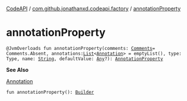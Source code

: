 [CodeAPI](../index.md) / [com.github.jonathanxd.codeapi.factory](index.md) / [annotationProperty](.)

# annotationProperty

`@JvmOverloads fun annotationProperty(comments: `[`Comments`](../com.github.jonathanxd.codeapi.base.comment/-comments/index.md)` = Comments.Absent, annotations: `[`List`](https://kotlinlang.org/api/latest/jvm/stdlib/kotlin.collections/-list/index.html)`<`[`Annotation`](../com.github.jonathanxd.codeapi.base/-annotation/index.md)`> = emptyList(), type: Type, name: `[`String`](https://kotlinlang.org/api/latest/jvm/stdlib/kotlin/-string/index.html)`, defaultValue: `[`Any`](https://kotlinlang.org/api/latest/jvm/stdlib/kotlin/-any/index.html)`?): `[`AnnotationProperty`](../com.github.jonathanxd.codeapi.base/-annotation-property/index.md)

**See Also**

[Annotation](../com.github.jonathanxd.codeapi.base/-annotation/index.md)

`fun annotationProperty(): `[`Builder`](../com.github.jonathanxd.codeapi.base/-annotation-property/-builder/index.md)